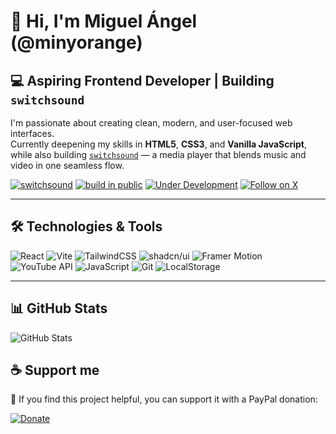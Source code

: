 # 👋 Hi, I'm Miguel Ángel (@minyorange)

## 💻 Aspiring Frontend Developer | Building `switchsound`

I'm passionate about creating clean, modern, and user-focused web interfaces.  
Currently deepening my skills in **HTML5**, **CSS3**, and **Vanilla JavaScript**, while also building [`switchsound`](https://github.com/minyorange/switchsound) — a media player that blends music and video in one seamless flow.

[![switchsound](https://img.shields.io/badge/switchsound-%F0%9F%8E%A7%20media%20player-blueviolet?style=for-the-badge)](https://github.com/minyorange/switchsound)
[![build in public](https://img.shields.io/badge/build--in--public-%23buildinpublic-blue?style=for-the-badge)](https://x.com/minyorange)
[![Under Development](https://img.shields.io/badge/status-in%20progress-yellow?style=for-the-badge)](https://github.com/minyorange/switchsound)
[![Follow on X](https://img.shields.io/badge/X-@minyorange-1DA1F2?style=for-the-badge&logo=twitter&logoColor=white)](https://x.com/minyorange)

---



## 🛠️ Technologies & Tools

![React](https://img.shields.io/badge/React-61DAFB?logo=react&logoColor=black)
![Vite](https://img.shields.io/badge/Vite-646CFF?logo=vite&logoColor=white)
![TailwindCSS](https://img.shields.io/badge/TailwindCSS-38B2AC?logo=tailwindcss&logoColor=white)
![shadcn/ui](https://img.shields.io/badge/shadcn/ui-000000?logo=data:image/svg+xml;base64,PHN2ZyB3aWR0aD0iMzAiIGhlaWdodD0iMzAiIHZpZXdCb3g9IjAgMCAzMCAzMCIgZmlsbD0ibm9uZSIgeG1sbnM9Imh0dHA6Ly93d3cudzMub3JnL3N2ZyI+PHJlY3Qgd2lkdGg9IjMwIiBoZWlnaHQ9IjMwIiBmaWxsPSIjMDAwIiByeD0iNSIvPjwvc3ZnPg==)
![Framer Motion](https://img.shields.io/badge/Framer%20Motion-0055FF?logo=framer&logoColor=white)
![YouTube API](https://img.shields.io/badge/YouTube%20API-FF0000?logo=youtube&logoColor=white)
![JavaScript](https://img.shields.io/badge/JavaScript-F7DF1E?logo=javascript&logoColor=black)
![Git](https://img.shields.io/badge/Git-F05032?logo=git&logoColor=white)
![LocalStorage](https://img.shields.io/badge/LocalStorage-BDBDBD?logo=windowsterminal&logoColor=black)


---

## 📊 GitHub Stats

![GitHub Stats](https://github-readme-stats.vercel.app/api?username=minyorange&show_icons=true&theme=radical)

## ☕  Support me

 🙌 If you find this project helpful, you can support it with a PayPal donation:

[![Donate](https://www.paypalobjects.com/en_US/i/btn/btn_donateCC_LG.gif)](https://www.paypal.com/donate/?hosted_button_id=T3EXU5CN48Z32)
